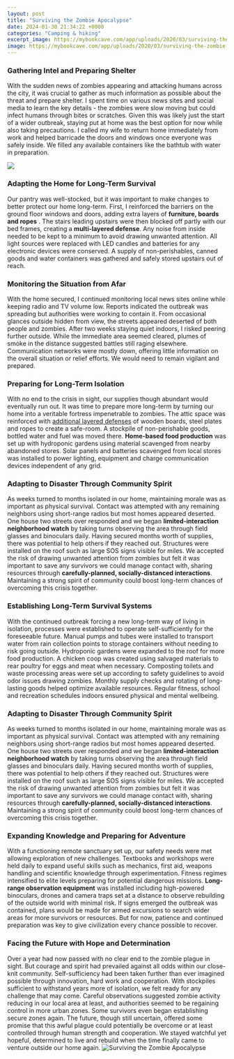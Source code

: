 ```yaml
---
layout: post
title: "Surviving the Zombie Apocalypse"
date: 2024-01-30 21:34:22 +0000
categories: "Camping & hiking"
excerpt_image: https://mybookcave.com/app/uploads/2020/03/surviving-the-zombie-apocalypse.jpg
image: https://mybookcave.com/app/uploads/2020/03/surviving-the-zombie-apocalypse.jpg
---
```


### Gathering Intel and Preparing Shelter
With the sudden news of zombies appearing and attacking humans across the city, it was crucial to gather as much information as possible about the threat and prepare shelter. I spent time on various news sites and social media to learn the key details - the zombies were slow moving but could infect humans through bites or scratches. 
Given this was likely just the start of a wider outbreak, staying put at home was the best option for now while also taking precautions. I called my wife to return home immediately from work and helped barricade the doors and windows once everyone was safely inside. We filled any available containers like the bathtub with water in preparation.

![](https://i5.walmartimages.com/asr/52b4a711-e0ab-453d-aca4-e8b18095189e_1.8886b67502f27af664407f192c2f83be.jpeg)
### Adapting the Home for Long-Term Survival  
Our pantry was well-stocked, but it was important to make changes to better protect our home long-term. First, I reinforced the barriers on the ground floor windows and doors, adding extra layers of **furniture, boards and ropes** . The stairs leading upstairs were then blocked off partly with our bed frames, creating a **multi-layered defense**.
Any noise from inside needed to be kept to a minimum to avoid drawing unwanted attention. All light sources were replaced with LED candles and batteries for any electronic devices were conserved. A supply of non-perishables, canned goods and water containers was gathered and safely stored upstairs out of reach.
### Monitoring the Situation from Afar  
With the home secured, I continued monitoring local news sites online while keeping radio and TV volume low. Reports indicated the outbreak was spreading but authorities were working to contain it. From occasional glances outside hidden from view, the streets appeared deserted of both people and zombies.
After two weeks staying quiet indoors, I risked peering further outside. While the immediate area seemed cleared, plumes of smoke in the distance suggested battles still raging elsewhere. Communication networks were mostly down, offering little information on the overall situation or relief efforts. We would need to remain vigilant and prepared.
### Preparing for Long-Term Isolation  
With no end to the crisis in sight, our supplies though abundant would eventually run out. It was time to prepare more long-term by turning our home into a veritable fortress impenetrable to zombies. The attic space was reinforced with [additional layered defenses](https://yt.io.vn/collection/aldape) of wooden boards, steel plates and ropes to create a safe-room. 
A stockpile of non-perishable goods, bottled water and fuel was moved there. **Home-based food production** was set up with hydroponic gardens using material scavenged from nearby abandoned stores. Solar panels and batteries scavenged from local stores was installed to power lighting, equipment and charge communication devices independent of any grid. 
### Adapting to Disaster Through Community Spirit
As weeks turned to months isolated in our home, maintaining morale was as important as physical survival. Contact was attempted with any remaining neighbors using short-range radios but most homes appeared deserted. One house two streets over responded and we began **limited-interaction neighborhood watch** by taking turns observing the area through field glasses and binoculars daily.
Having secured months worth of supplies, there was potential to help others if they reached out. Structures were installed on the roof such as large SOS signs visible for miles. We accepted the risk of drawing unwanted attention from zombies but felt it was important to save any survivors we could manage contact with, sharing resources through **carefully-planned, socially-distanced interactions**. Maintaining a strong spirit of community could boost long-term chances of overcoming this crisis together.
### Establishing Long-Term Survival Systems  
With the continued outbreak forcing a new long-term way of living in isolation, processes were established to operate self-sufficiently for the foreseeable future. Manual pumps and tubes were installed to transport water from rain collection points to storage containers without needing to risk going outside. Hydroponic gardens were expanded to the roof for more food production.
A chicken coop was created using salvaged materials to rear poultry for eggs and meat when necessary. Composting toilets and waste processing areas were set up according to safety guidelines to avoid odor issues drawing zombies. Monthly supply checks and rotating of long-lasting goods helped optimize available resources. Regular fitness, school and recreation schedules indoors ensured physical and mental wellbeing. 
### Adapting to Disaster Through Community Spirit
As weeks turned to months isolated in our home, maintaining morale was as important as physical survival. Contact was attempted with any remaining neighbors using short-range radios but most homes appeared deserted. One house two streets over responded and we began **limited-interaction neighborhood watch** by taking turns observing the area through field glasses and binoculars daily.
Having secured months worth of supplies, there was potential to help others if they reached out. Structures were installed on the roof such as large SOS signs visible for miles. We accepted the risk of drawing unwanted attention from zombies but felt it was important to save any survivors we could manage contact with, sharing resources through **carefully-planned, socially-distanced interactions**. Maintaining a strong spirit of community could boost long-term chances of overcoming this crisis together.
### Expanding Knowledge and Preparing for Adventure
With a functioning remote sanctuary set up, our safety needs were met allowing exploration of new challenges. Textbooks and workshops were held daily to expand useful skills such as mechanics, first aid, weapons handling and scientific knowledge through experimentation. Fitness regimes intensified to elite levels preparing for potential dangerous missions.
**Long-range observation equipment** was installed including high-powered binoculars, drones and camera traps set at a distance to observe rebuilding of the outside world with minimal risk. If signs emerged the outbreak was contained, plans would be made for armed excursions to search wider areas for more survivors or resources. But for now, patience and continued preparation was key to give civilization every chance possible to recover.
### Facing the Future with Hope and Determination
Over a year had now passed with no clear end to the zombie plague in sight. But courage and spirit had prevailed against all odds within our close-knit community. Self-sufficiency had been taken further than ever imagined possible through innovation, hard work and cooperation. With stockpiles sufficient to withstand years more of isolation, we felt ready for any challenge that may come.
Careful observations suggested zombie activity reducing in our local area at least, and authorities seemed to be regaining control in more urban zones. Some survivors even began establishing secure zones again. The future, though still uncertain, offered some promise that this awful plague could potentially be overcome or at least controlled through human strength and cooperation. We stayed watchful yet hopeful, determined to live and rebuild when the time finally came to venture outside our home again.
![Surviving the Zombie Apocalypse](https://mybookcave.com/app/uploads/2020/03/surviving-the-zombie-apocalypse.jpg)